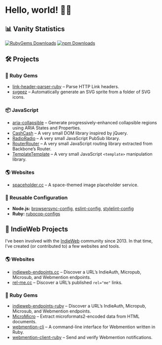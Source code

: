 # Hello, world! 👋🏻

## 📊 Vanity Statistics

[![RubyGems Downloads](https://img.shields.io/static/v1?color=%23e9573f&label=RubyGems+Downloads&logo=rubygems&message=603%2C952&style=for-the-badge)](https://rubygems.org/profiles/jgarber623) [![npm Downloads](https://img.shields.io/static/v1?color=%23cb3837&label=npm+Downloads&logo=npm&message=&style=for-the-badge)](https://www.npmjs.com/~jgarber)

## 🛠 Projects

### 💎 Ruby Gems

- [link-header-parser-ruby](https://github.com/jgarber623/link-header-parser-ruby) – Parse HTTP Link headers.
- [svgeez](https://github.com/jgarber623/svgeez) – Automatically generate an SVG sprite from a folder of SVG icons.

### 📦 JavaScript

- [aria-collapsible](https://github.com/jgarber623/aria-collapsible) – Generate progressively-enhanced collapsible regions using ARIA States and Properties.
- [CashCash](https://github.com/jgarber623/CashCash) – A very small DOM library inspired by jQuery.
- [RadioRadio](https://github.com/jgarber623/RadioRadio) – A very small JavaScript PubSub library.
- [RouterRouter](https://github.com/jgarber623/RouterRouter) – A very small JavaScript routing library extracted from Backbone’s Router.
- [TemplateTemplate](https://github.com/jgarber623/TemplateTemplate) – A very small JavaScript `<template>` manipulation library.

### 🌎 Websites

- [spaceholder.cc](https://github.com/jgarber623/spaceholder.cc) – A space-themed image placeholder service.

### 🧩 Reusable Configuration

- **Node.js:** [browsersync-config](https://github.com/jgarber623/browsersync-config), [eslint-config](https://github.com/jgarber623/eslint-config), [stylelint-config](https://github.com/jgarber623/stylelint-config)
- **Ruby:** [rubocop-configs](https://github.com/jgarber623/rubocop-configs)

## 🧡 IndieWeb Projects

I’ve been involved with the [IndieWeb](https://indieweb.org) community since 2013. In that time, I’ve created (or contributed to) a few websites and tools.

### 🌎 Websites

- [indieweb-endpoints.cc](https://github.com/jgarber623/indieweb-endpoints.cc) – Discover a URL’s IndieAuth, Micropub, Microsub, and Webmention endpoints.
- [rel-me.cc](https://github.com/jgarber623/rel-me.cc) – Discover a URL’s published `rel="me"` links.

### 💎 Ruby Gems

- [indieweb-endpoints-ruby](https://github.com/indieweb/indieweb-endpoints-ruby) – Discover a URL’s IndieAuth, Micropub, Microsub, and Webmention endpoints.
- [MicroMicro](https://github.com/jgarber623/micromicro) – Extract microformats2-encoded data from HTML documents.
- [webmention-cli](https://github.com/jgarber623/webmention-cli) – A command-line interface for Webmention written in Ruby.
- [webmention-client-ruby](https://github.com/indieweb/webmention-client-ruby) – Send and verify Webmention notifications.

